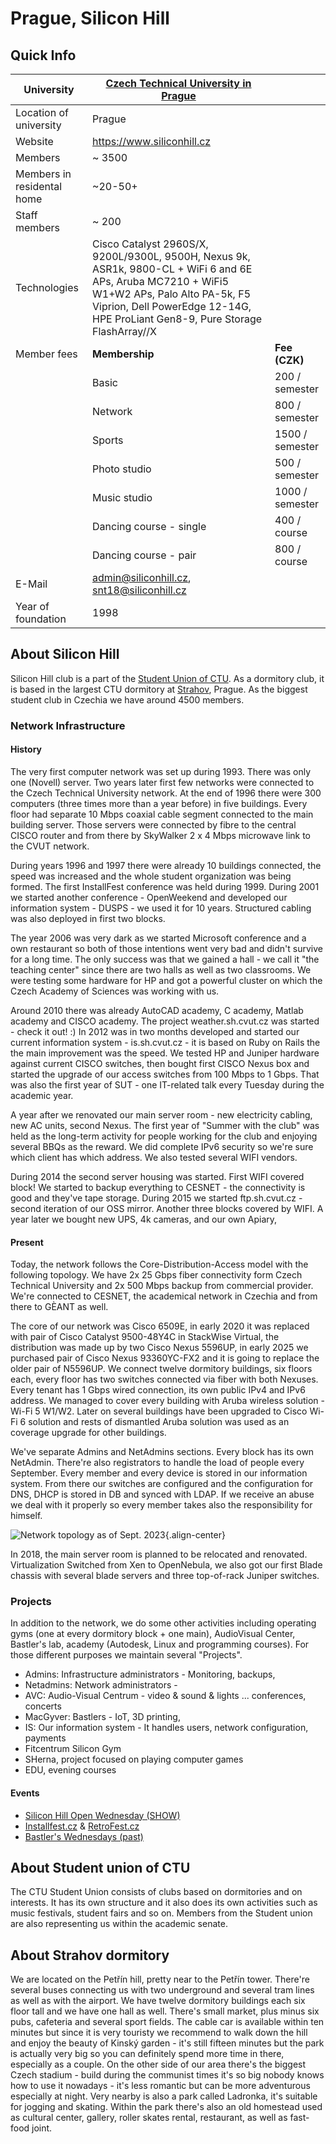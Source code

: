 # Prague, Silicon Hill

## Quick Info

University                  | [Czech Technical University in Prague](https://www.cvut.cz/en) | <!-- -->
----------------------------|----------------------------------------------------------------|-----------------
Location of university      | Prague                                                         |  
Website                     | <https://www.siliconhill.cz>                                   |  
Members                     | \~ 3500                                                        |  
Members in residental home  | \~20-50+                                                       |  
Staff members               | \~ 200                                                         |  
Technologies                | Cisco Catalyst 2960S/X, 9200L/9300L, 9500H, Nexus 9k, ASR1k, 9800-CL + WiFi 6 and 6E APs, Aruba MC7210 + WiFi5 W1+W2 APs, Palo Alto PA-5k, F5 Viprion, Dell PowerEdge 12-14G, HPE ProLiant Gen8-9, Pure Storage FlashArray//X |
Member fees                 | **Membership**                                                 |  **Fee (CZK)**
                            | Basic                                                          |  200 / semester
                            | Network                                                        |  800 / semester
                            | Sports                                                         |  1500 / semester
                            | Photo studio                                                   |  500 / semester
                            | Music studio                                                   |  1000 / semester
                            | Dancing course - single                                        |  400 / course
                            | Dancing course - pair                                          |  800 / course
E-Mail                      | <admin@siliconhill.cz>, <snt18@siliconhill.cz>                   |
Year of foundation          | 1998                                                           |

## About Silicon Hill

Silicon Hill club is a part of the [Student Union of
CTU](https://su.cvut.cz/). As a dormitory club, it is based in the
largest CTU dormitory at
[Strahov](https://en.mapy.cz/zakladni?x=14.3904393&y=50.0798430&z=17&source=firm&id=2220580&q=koleje%20strahov),
Prague. As the biggest student club in Czechia we have around 4500
members.

### Network Infrastructure

#### History

The very first computer network was set up during 1993. There was only
one (Novell) server. Two years later first few networks were connected
to the Czech Technical University network. At the end of 1996 there were
300 computers (three times more than a year before) in five buildings.
Every floor had separate 10 Mbps coaxial cable segment connected to the
main building server. Those servers were connected by fibre to the
central CISCO router and from there by SkyWalker 2 x 4 Mbps microwave
link to the CVUT network.

During years 1996 and 1997 there were already 10 buildings connected,
the speed was increased and the whole student organization was being
formed. The first InstallFest conference was held during 1999. During
2001 we started another conference - OpenWeekend and developed our
information system - DUSPS - we used it for 10 years. Structured cabling
was also deployed in first two blocks.

The year 2006 was very dark as we started Microsoft conference and a own
restaurant so both of those intentions went very bad and didn't survive
for a long time. The only success was that we gained a hall - we call it
"the teaching center" since there are two halls as well as two
classrooms. We were testing some hardware for HP and got a powerful
cluster on which the Czech Academy of Sciences was working with us.

Around 2010 there was already AutoCAD academy, C academy, Matlab academy
and CISCO academy. The project weather.sh.cvut.cz was started - check it
out! :) In 2012 was in two months developed and started our current
information system - is.sh.cvut.cz - it is based on Ruby on Rails the
the main improvement was the speed. We tested HP and Juniper hardware
against current CISCO switches, then bought first CISCO Nexus box and
started the upgrade of our access switches from 100 Mbps to 1 Gbps. That
was also the first year of SUT - one IT-related talk every Tuesday
during the academic year.

A year after we renovated our main server room - new electricity
cabling, new AC units, second Nexus. The first year of "Summer with the
club" was held as the long-term activity for people working for the club
and enjoying several BBQs as the reward. We did complete IPv6 security
so we're sure which client has which address. We also tested several
WIFI vendors.

During 2014 the second server housing was started. First WIFI covered
block! We started to backup everything to CESNET - the connectivity is
good and they've tape storage. During 2015 we started ftp.sh.cvut.cz -
second iteration of our OSS mirror. Another three blocks covered by
WIFI. A year later we bought new UPS, 4k cameras, and our own Apiary,

#### Present

Today, the network follows the Core-Distribution-Access model with the
following topology. We have 2x 25 Gbps fiber connectivity form Czech
Technical University and 2x 500 Mbps backup from commercial provider. We're
connected to CESNET, the academical network in Czechia and from there to
GÈANT as well.

The core of our network was Cisco 6509E, in early 2020 it was replaced
with pair of Cisco Catalyst 9500-48Y4C in StackWise Virtual, the distribution was
made up by two Cisco Nexus 5596UP, in early 2025 we purchased pair of
Cisco Nexus 93360YC-FX2 and it is going to replace the older pair of N5596UP. We connect twelve dormitory buildings,
six floors each, every floor has two switches connected via fiber
with both Nexuses. Every tenant has 1 Gbps wired connection, its own
public IPv4 and IPv6 address. We managed to cover every building with
Aruba wireless solution - Wi-Fi 5 W1/W2. Later on several buildings have been upgraded
to Cisco Wi-Fi 6 solution and rests of dismantled Aruba solution was used
as an coverage upgrade for other buildings.

We've separate Admins and NetAdmins sections. Every block has its own
NetAdmin. There're also registrators to handle the load of people every
September. Every member and every device is stored in our information
system. From there our switches are configured and the configuration for
DNS, DHCP is stored in DB and synced with LDAP. If we receive an abuse we deal with it
properly so every member takes also the responsibility for himself.

![Network topology as of Sept.
2023](http://traffic.sh.cvut.cz/sit2023.png){.align-center}

In 2018, the main server room is planned to be relocated and renovated.
Virtualization Switched from Xen to OpenNebula, we also got our first
Blade chassis with several blade servers and three top-of-rack Juniper
switches.

### Projects

In addition to the network, we do some other activities including
operating gyms (one at every dormitory block + one main), AudioVisual
Center, Bastler's lab, academy (Autodesk, Linux and programming
courses). For those different purposes we maintain several "Projects".

-   Admins: Infrastructure administrators - Monitoring, backups,
-   Netadmins: Network administrators -
-   AVC: Audio-Visual Centrum - video & sound & lights ... conferences,
    concerts
-   MacGyver: Bastlers - IoT, 3D printing,
-   IS: Our information system - It handles users, network
    configuration, payments
-   Fitcentrum Silicon Gym
-   SHerna, project focused on playing computer games
-   EDU, evening courses

#### Events

-   [Silicon Hill Open Wednesday (SHOW)](https://show.siliconhill.cz/)
-   [Installfest.cz](https://installfest.cz/if18/) &
    [RetroFest.cz](https://retrofest.cz/)
-   [Bastler's Wednesdays
    (past)](http://macgyver.siliconhill.cz/wiki/stredy)

## About Student union of CTU

The CTU Student Union consists of clubs based on dormitories and on
interests. It has its own structure and it also does its own activities
such as music festivals, student fairs and so on. Members from the
Student union are also representing us within the academic senate.

## About Strahov dormitory

We are located on the Petřín hill, pretty near to the Petřín tower.
There're several buses connecting us with two underground and several
tram lines as well as with the airport. We have twelve dormitory
buildings each six floor tall and we have one hall as well. There's
small market, plus minus six pubs, cafeteria and several sport fields.
The cable car is available within ten minutes but since it is very
touristy we recommend to walk down the hill and enjoy the beauty of
Kinský garden - it's still fifteen minutes but the park is actually very
big so you can definitely spend more time in there, especially as a
couple. On the other side of our area there's the biggest Czech
stadium - build during the communist times it's so big nobody knows how
to use it nowadays - it's less romantic but can be more adventurous
especially at night. Very nearby is also a park called Ladronka, it's
suitable for jogging and skating. Within the park there's also an old
homestead used as cultural center, gallery, roller skates rental,
restaurant, as well as fast-food joint.
